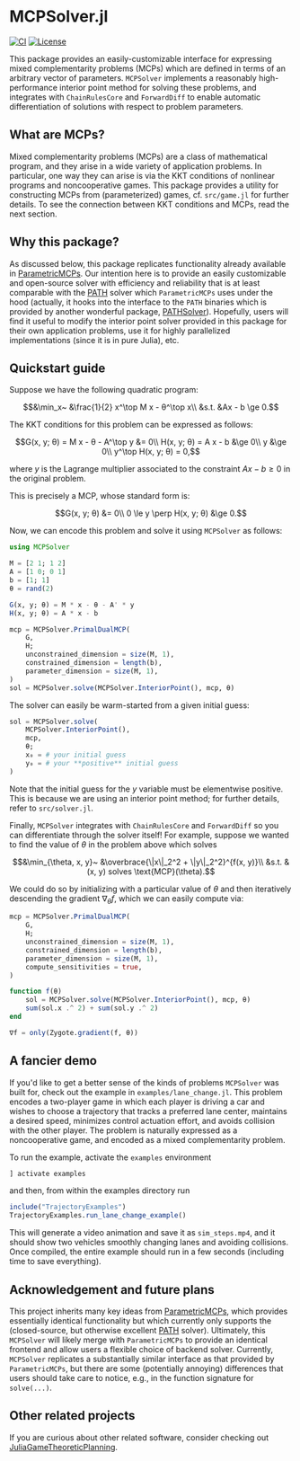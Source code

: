 # MCPSolver.jl

[![CI](https://github.com/CLeARoboticsLab/MCPSolver.jl/actions/workflows/test.yml/badge.svg)](https://github.com/CLeARoboticsLab/MCPSolver.jl/actions/workflows/test.yml)
[![License](https://img.shields.io/badge/license-BSD-new)](https://opensource.org/license/bsd-3-clause)

This package provides an easily-customizable interface for expressing mixed complementarity problems (MCPs) which are defined in terms of an arbitrary vector of parameters. `MCPSolver` implements a reasonably high-performance interior point method for solving these problems, and integrates with `ChainRulesCore` and `ForwardDiff` to enable automatic differentiation of solutions with respect to problem parameters.

## What are MCPs?

Mixed complementarity problems (MCPs) are a class of mathematical program, and they arise in a wide variety of application problems. In particular, one way they can arise is via the KKT conditions of nonlinear programs and noncooperative games. This package provides a utility for constructing MCPs from (parameterized) games, cf. `src/game.jl` for further details. To see the connection between KKT conditions and MCPs, read the next section.

## Why this package?

As discussed below, this package replicates functionality already available in [ParametricMCPs](https://github.com/JuliaGameTheoreticPlanning/ParametricMCPs.jl). Our intention here is to provide an easily customizable and open-source solver with efficiency and reliability that is at least comparable with the [PATH](https://pages.cs.wisc.edu/~ferris/path.html) solver which `ParametricMCPs` uses under the hood (actually, it hooks into the interface to the `PATH` binaries which is provided by another wonderful package, [PATHSolver](https://github.com/chkwon/PATHSolver.jl)). Hopefully, users will find it useful to modify the interior point solver provided in this package for their own application problems, use it for highly parallelized implementations (since it is in pure Julia), etc.

## Quickstart guide

Suppose we have the following quadratic program:
```math
&\min_x~ &\frac{1}{2} x^\top M x - θ^\top x\\
&s.t. &Ax - b \ge 0.
```

The KKT conditions for this problem can be expressed as follows:
```math
G(x, y; θ) = M x - θ - A^\top y &= 0\\
H(x, y; θ) = A x - b &\ge 0\\
y &\ge 0\\
y^\top H(x, y; θ) = 0,
```
where $y$ is the Lagrange multiplier associated to the constraint $Ax - b \ge 0$ in the original problem.

This is precisely a MCP, whose standard form is:
```math
G(x, y; θ) &= 0\\
0 \le y \perp H(x, y; θ) &\ge 0.
```

Now, we can encode this problem and solve it using `MCPSolver` as follows:

```julia
using MCPSolver

M = [2 1; 1 2]
A = [1 0; 0 1]
b = [1; 1]
θ = rand(2)

G(x, y; θ) = M * x - θ - A' * y
H(x, y; θ) = A * x - b

mcp = MCPSolver.PrimalDualMCP(
    G,
    H;
    unconstrained_dimension = size(M, 1),
    constrained_dimension = length(b),
    parameter_dimension = size(M, 1),
)
sol = MCPSolver.solve(MCPSolver.InteriorPoint(), mcp, θ)
```

The solver can easily be warm-started from a given initial guess:
```julia
sol = MCPSolver.solve(
    MCPSolver.InteriorPoint(),
    mcp,
    θ;
    x₀ = # your initial guess
    y₀ = # your **positive** initial guess
)
```

Note that the initial guess for the $y$ variable must be elementwise positive. This is because we are using an interior point method; for further details, refer to `src/solver.jl`.

Finally, `MCPSolver` integrates with `ChainRulesCore` and `ForwardDiff` so you can differentiate through the solver itself! For example, suppose we wanted to find the value of $\theta$ in the problem above which solves
```math
&\min_{\theta, x, y}~ &\overbrace{\|x\|_2^2 + \|y\|_2^2}^{f(x, y)}\\
&s.t. &(x, y) solves \text{MCP}(\theta).
```
We could do so by initializing with a particular value of $\theta$ and then iteratively descending the gradient $\nabla_\theta f$, which we can easily compute via:
```julia
mcp = MCPSolver.PrimalDualMCP(
    G,
    H;
    unconstrained_dimension = size(M, 1),
    constrained_dimension = length(b),
    parameter_dimension = size(M, 1),
    compute_sensitivities = true,
)

function f(θ)
    sol = MCPSolver.solve(MCPSolver.InteriorPoint(), mcp, θ)
    sum(sol.x .^ 2) + sum(sol.y .^ 2)
end

∇f = only(Zygote.gradient(f, θ))
```

## A fancier demo

If you'd like to get a better sense of the kinds of problems `MCPSolver` was built for, check out the example in `examples/lane_change.jl`. This problem encodes a two-player game in which each player is driving a car and wishes to choose a trajectory that tracks a preferred lane center, maintains a desired speed, minimizes control actuation effort, and avoids collision with the other player. The problem is naturally expressed as a noncooperative game, and encoded as a mixed complementarity problem.

To run the example, activate the `examples` environment
```julia
] activate examples
```
and then, from within the examples directory run
```julia
include("TrajectoryExamples")
TrajectoryExamples.run_lane_change_example()
```

This will generate a video animation and save it as `sim_steps.mp4`, and it should show two vehicles smoothly changing lanes and avoiding collisions. Once compiled, the entire example should run in a few seconds (including time to save everything).

## Acknowledgement and future plans

This project inherits many key ideas from [ParametricMCPs](https://github.com/JuliaGameTheoreticPlanning/ParametricMCPs.jl), which provides essentially identical functionality but which currently only supports the (closed-source, but otherwise excellent [PATH](https://pages.cs.wisc.edu/~ferris/path.html) solver). Ultimately, this `MCPSolver` will likely merge with `ParametricMCPs` to provide an identical frontend and allow users a flexible choice of backend solver. Currently, `MCPSolver` replicates a substantially similar interface as that provided by `ParametricMCPs`, but there are some (potentially annoying) differences that users should take care to notice, e.g., in the function signature for `solve(...)`.

## Other related projects

If you are curious about other related software, consider checking out [JuliaGameTheoreticPlanning](https://github.com/orgs/JuliaGameTheoreticPlanning/repositories).
